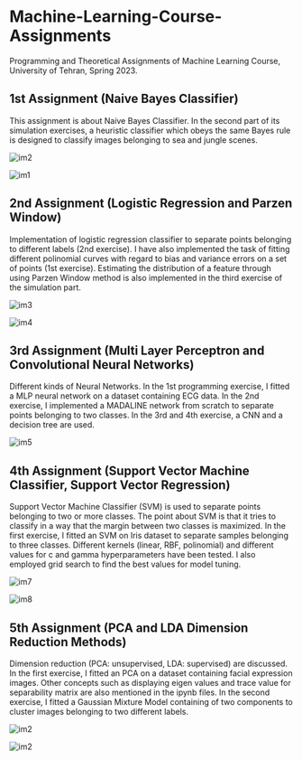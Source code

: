 # Machine-Learning-Course-Assignments
Programming and Theoretical Assignments of Machine Learning Course, University of Tehran, Spring 2023. 

## 1st Assignment (Naive Bayes Classifier)

This assignment is about Naive Bayes Classifier. In the second part of its simulation exercises, a heuristic classifier which obeys the same Bayes rule is designed to classify images belonging to sea and jungle scenes.

![im2](./images/1_2.JPG)

![im1](./images/1_1.JPG)

## 2nd Assignment (Logistic Regression and Parzen Window)

Implementation of logistic regression classifier to separate points belonging to different labels (2nd exercise). I have also implemented the task of fitting different polinomial curves with regard to bias and variance errors on a set of points (1st exercise).
Estimating the distribution of a feature through using Parzen Window method is also implemented in the third exercise of the simulation part.

![im3](./images/2_1.JPG)

![im4](./images/2_2.JPG)

## 3rd Assignment (Multi Layer Perceptron and Convolutional Neural Networks)

Different kinds of Neural Networks. In the 1st programming exercise, I fitted a MLP neural network on a dataset containing ECG data. In the 2nd exercise, I implemented a MADALINE network from scratch to separate points belonging to two classes. In the 3rd and 4th exercise, a CNN and a decision tree are used.

![im5](./images/3_1.JPG)


## 4th Assignment (Support Vector Machine Classifier, Support Vector Regression)

Support Vector Machine Classifier (SVM) is used to separate points belonging to two or more classes. The point about SVM is that it tries to classify in a way that the margin between two classes is maximized. In the first exercise, I fitted an SVM on Iris dataset to separate samples belonging to three classes. Different kernels (linear, RBF, polinomial) and different values for c and gamma hyperparameters have been tested. I also employed grid search to find the best values for model tuning.

![im7](./images/4_1.JPG)

![im8](./images/4_2.JPG)

## 5th Assignment (PCA and LDA Dimension Reduction Methods)

Dimension reduction (PCA: unsupervised, LDA: supervised) are discussed. In the first exercise, I fitted an PCA on a dataset containing facial expression images. Other concepts such as displaying eigen values and trace value for separability matrix are also mentioned in the ipynb files. In the second exercise, I fitted a Gaussian Mixture Model containing of two components to cluster images belonging to two different labels.

![im2](./images/5_1.JPG)

![im2](./images/5_2.JPG)
